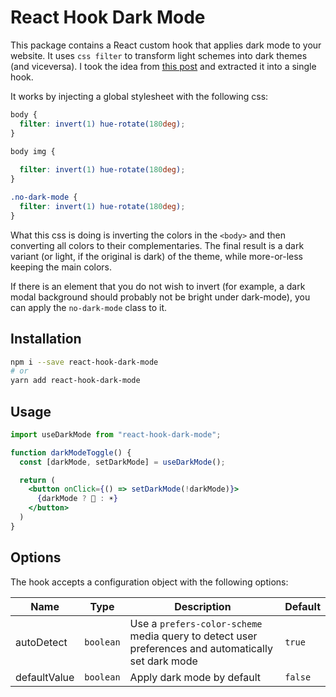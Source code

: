 # React Hook Dark Mode

This package contains a React custom hook that applies dark mode to your website. It uses `css filter` to transform light schemes into dark themes (and viceversa). I took the idea from [this post](https://dev.to/dip15739/dark-mode-with-only-1-css-property-17fl?utm_source=digest_mailer&utm_medium=email&utm_campaign=digest_email) and extracted it into a single hook.

It works by injecting a global stylesheet with the following css:

```css
body {
  filter: invert(1) hue-rotate(180deg);
}

body img {
  
  filter: invert(1) hue-rotate(180deg);
}

.no-dark-mode {
  filter: invert(1) hue-rotate(180deg);
}
```
What this css is doing is inverting the colors in the `<body>` and then converting all colors to their complementaries. The final result is a dark variant (or light, if the original is dark) of the theme, while more-or-less keeping the main colors.

If there is an element that you do not wish to invert (for example, a dark modal background should probably not be bright under dark-mode), you can apply the `no-dark-mode` class to it.

## Installation

```sh
npm i --save react-hook-dark-mode
# or
yarn add react-hook-dark-mode
```

## Usage


```jsx
import useDarkMode from "react-hook-dark-mode";

function darkModeToggle() {
  const [darkMode, setDarkMode] = useDarkMode();

  return (
    <button onClick={() => setDarkMode(!darkMode)}>
      {darkMode ? 🌙 : ☀️}
    </button>
  )
}
```
## Options

The hook accepts a configuration object with the following options:


| Name | Type | Description | Default |
| --- | --- | --- | --- |
| autoDetect | `boolean` | Use a `prefers-color-scheme` media query to detect user preferences and automatically set dark mode | `true` |
| defaultValue | `boolean` | Apply dark mode by default | `false` |
